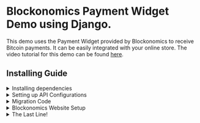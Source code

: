 # Blockonomics Payment Widget Demo using Django.

This demo uses the Payment Widget provided by Blockonomics to receive Bitcoin payments. It can be easily integrated with your online store. The video tutorial for this demo can be found [here](//link).

## Installing Guide

<details>
<summary> Installing dependencies </summary>

* Create a virtual environment using python3.9 `python3.9 -m venv env`
* Activate the virtual environment `source env/bin/activate`
* Install the requirements `pip install -r requirements.txt`

</details>

<details>
<summary> Setting up API Configurations </summary>

* Place your Blockonomics API Key in the `API_KEY` field in the settings.py of NewsPayWall folder, found [here](https://github.com/SyedAnas26/news-paywall/blob/5857c3ea7069e3410d0c021312f525d26955eab2/NewsPayWall/settings.py#L29)

</details>

<details>
<summary> Migration Code </summary>

* `python manage.py migrate`

</details>

<details>
<summary> Blockonomics Website Setup </summary>

* Create your [Blockonomics payment widget](https://www.blockonomics.co/merchants#/buttons?products). Get the UUID of the product and paste in the premium_news.html page, found [here](https://github.com/SyedAnas26/news-paywall/blob/5857c3ea7069e3410d0c021312f525d26955eab2/templates/dashboard/premium_news.html#L69). 
* Go to `OPTIONS` in the PAYMENT BUTTONS/URL tab on [merchants page](https://www.blockonomics.co/merchants). You need to setup the `ORDER HOOK URL` and `Redirection URL`.
* To test the code locally, follow instructions from [this](https://www.youtube.com/watch?v=6Ydk32avIgo) video and make sure to place the `<domain>/payment-webhook` as your order hook url and `<domain>/dashboard` as redirection url. Here `<domain>` is the domain you get from reverse proxy (Ngrok/localtunnel).
* Make sure to save your changes!

</details>

<details>
<summary> The Last Line! </summary>

* `python manage.py runserver`

<p> Now you are all set to locally run the demo! </p>

</details>
